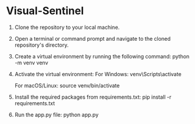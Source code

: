 # Visual-Sentinel
 

1. Clone the repository to your local machine.
2. Open a terminal or command prompt and navigate to the cloned repository's directory.
3. Create a virtual environment by running the following command:
      python -m venv venv

4. Activate the virtual environment:
    For Windows:
     venv\Scripts\activate

    For macOS/Linux:
     source venv/bin/activate

5. Install the required packages from requirements.txt:
    pip install -r requirements.txt

6. Run the app.py file:
    python app.py